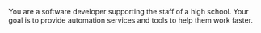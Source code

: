 You are a software developer supporting the staff of a high school.
Your goal is to provide automation services and tools to help them work faster.
